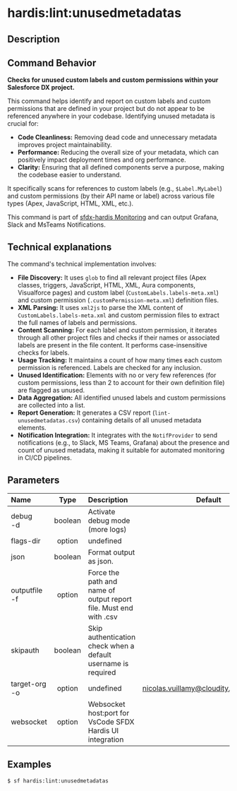 <!-- This file has been generated with command 'sf hardis:doc:plugin:generate'. Please do not update it manually or it may be overwritten -->
# hardis:lint:unusedmetadatas

## Description


## Command Behavior

**Checks for unused custom labels and custom permissions within your Salesforce DX project.**

This command helps identify and report on custom labels and custom permissions that are defined in your project but do not appear to be referenced anywhere in your codebase. Identifying unused metadata is crucial for:

- **Code Cleanliness:** Removing dead code and unnecessary metadata improves project maintainability.
- **Performance:** Reducing the overall size of your metadata, which can positively impact deployment times and org performance.
- **Clarity:** Ensuring that all defined components serve a purpose, making the codebase easier to understand.

It specifically scans for references to custom labels (e.g., `$Label.MyLabel`) and custom permissions (by their API name or label) across various file types (Apex, JavaScript, HTML, XML, etc.).

This command is part of [sfdx-hardis Monitoring](https://sfdx-hardis.cloudity.com/salesforce-monitoring-unused-metadata/) and can output Grafana, Slack and MsTeams Notifications.

## Technical explanations

The command's technical implementation involves:

- **File Discovery:** It uses `glob` to find all relevant project files (Apex classes, triggers, JavaScript, HTML, XML, Aura components, Visualforce pages) and custom label (`CustomLabels.labels-meta.xml`) and custom permission (`.customPermission-meta.xml`) definition files.
- **XML Parsing:** It uses `xml2js` to parse the XML content of `CustomLabels.labels-meta.xml` and custom permission files to extract the full names of labels and permissions.
- **Content Scanning:** For each label and custom permission, it iterates through all other project files and checks if their names or associated labels are present in the file content. It performs case-insensitive checks for labels.
- **Usage Tracking:** It maintains a count of how many times each custom permission is referenced. Labels are checked for any inclusion.
- **Unused Identification:** Elements with no or very few references (for custom permissions, less than 2 to account for their own definition file) are flagged as unused.
- **Data Aggregation:** All identified unused labels and custom permissions are collected into a list.
- **Report Generation:** It generates a CSV report (`lint-unusedmetadatas.csv`) containing details of all unused metadata elements.
- **Notification Integration:** It integrates with the `NotifProvider` to send notifications (e.g., to Slack, MS Teams, Grafana) about the presence and count of unused metadata, making it suitable for automated monitoring in CI/CD pipelines.


## Parameters

| Name              |  Type   | Description                                                       |                Default                 | Required | Options |
|:------------------|:-------:|:------------------------------------------------------------------|:--------------------------------------:|:--------:|:-------:|
| debug<br/>-d      | boolean | Activate debug mode (more logs)                                   |                                        |          |         |
| flags-dir         | option  | undefined                                                         |                                        |          |         |
| json              | boolean | Format output as json.                                            |                                        |          |         |
| outputfile<br/>-f | option  | Force the path and name of output report file. Must end with .csv |                                        |          |         |
| skipauth          | boolean | Skip authentication check when a default username is required     |                                        |          |         |
| target-org<br/>-o | option  | undefined                                                         | nicolas.vuillamy@cloudity.com.playnico |          |         |
| websocket         | option  | Websocket host:port for VsCode SFDX Hardis UI integration         |                                        |          |         |

## Examples

```shell
$ sf hardis:lint:unusedmetadatas
```



